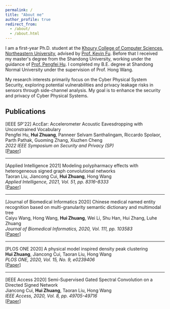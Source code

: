 ```yaml
---
permalink: /
title: "About me"
author_profile: true
redirect_from: 
  - /about/
  - /about.html
---
```

I am a first-year Ph.D. student at the [Khoury College of Computer Sciences](https://www.khoury.northeastern.edu/), [Northeastern University](https://www.northeastern.edu/), advised by [Prof. Kevin Fu](https://kevinfu.com/). Before that I received my master's degree from the Shandong University, working under the guidance of [Prof. Pengfei Hu](https://perfecthu.github.io/). I completed my B.E. degree at Shandong Normal University under the supervision of Prof. Hong Wang.

My research interests primarily focus on the Cyber Physical System Security, exploring potential vulnerabilities and privacy leakage risks in sensors through side-channel analysis. My goal is to enhance the security and privacy of Cyber Physical Systems.


## Publications

 [IEEE SP'22] AccEar: Accelerometer Acoustic Eavesdropping with Unconstrained Vocabulary  
Pengfei Hu, **Hui Zhuang**, Panneer Selvam Santhalingam, Riccardo Spolaor, Parth Pathak, Guoming Zhang, Xiuzhen Cheng  
*2022 IEEE Symposium on Security and Privacy (SP)*  
[[Paper](https://doi.org/10.1109/SP46214.2022.9833716)]

---

 [Applied Intelligence 2021] Modeling polypharmacy effects with heterogeneous signed graph convolutional networks  
Taoran Liu, Jiancong Cui, **Hui Zhuang**, Hong Wang  
*Applied Intelligence, 2021, Vol. 51, pp. 8316–8333*  
[[Paper](https://link.springer.com/article/10.1007/s10489-021-02296-4)]

---

 [Journal of Biomedical Informatics 2020] Chinese medical named entity recognition based on multi-granularity semantic dictionary and multimodal tree  
Caiyu Wang, Hong Wang, **Hui Zhuang**, Wei Li, Shu Han, Hui Zhang, Luhe Zhuang    
*Journal of Biomedical Informatics, 2020, Vol. 111, pp. 103583*  
[[Paper](https://www.sciencedirect.com/science/article/pii/S1532046420302112)]

---

 [PLOS ONE 2020] A physical model inspired density peak clustering  
**Hui Zhuang**, Jiancong Cui, Taoran Liu, Hong Wang  
*PLOS ONE, 2020, Vol. 15, No. 9, e0239406*  
[[Paper](https://journals.plos.org/plosone/article?id=10.1371/journal.pone.0239406)]

---

 [IEEE Access 2020] Semi-Supervised Gated Spectral Convolution on a Directed Signed Network  
Jiancong Cui, **Hui Zhuang**, Taoran Liu, Hong Wang  
*IEEE Access, 2020, Vol. 8, pp. 49705-49716*  
[[Paper](https://ieeexplore.ieee.org/abstract/document/9031355)]
